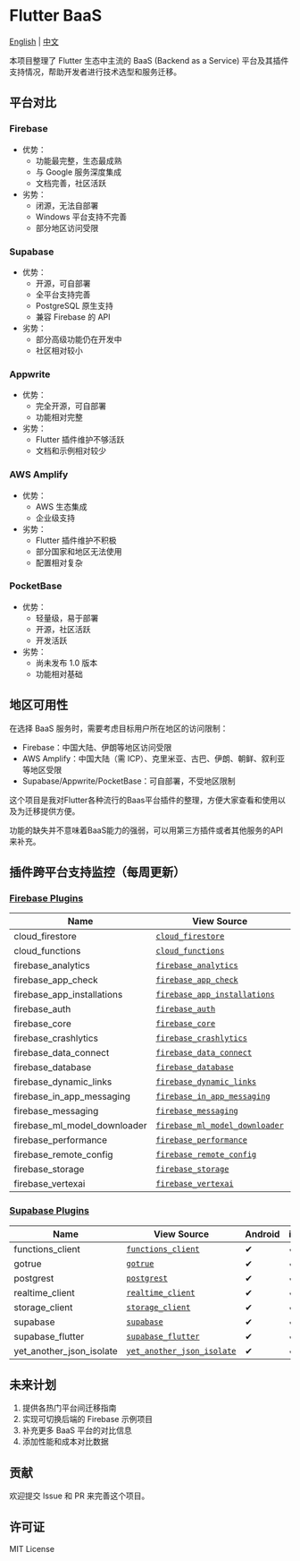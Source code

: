 # Flutter BaaS

[English](README.md) | [中文](README_CN.md)

本项目整理了 Flutter 生态中主流的 BaaS (Backend as a Service) 平台及其插件支持情况，帮助开发者进行技术选型和服务迁移。

## 平台对比

### Firebase
- 优势：
  - 功能最完整，生态最成熟
  - 与 Google 服务深度集成
  - 文档完善，社区活跃
- 劣势：
  - 闭源，无法自部署
  - Windows 平台支持不完善
  - 部分地区访问受限

### Supabase
- 优势：
  - 开源，可自部署
  - 全平台支持完善
  - PostgreSQL 原生支持
  - 兼容 Firebase 的 API
- 劣势：
  - 部分高级功能仍在开发中
  - 社区相对较小

### Appwrite
- 优势：
  - 完全开源，可自部署
  - 功能相对完整
- 劣势：
  - Flutter 插件维护不够活跃
  - 文档和示例相对较少

### AWS Amplify
- 优势：
  - AWS 生态集成
  - 企业级支持
- 劣势：
  - Flutter 插件维护不积极
  - 部分国家和地区无法使用
  - 配置相对复杂

### PocketBase
- 优势：
  - 轻量级，易于部署
  - 开源，社区活跃
  - 开发活跃
- 劣势：
  - 尚未发布 1.0 版本
  - 功能相对基础

## 地区可用性

在选择 BaaS 服务时，需要考虑目标用户所在地区的访问限制：

- Firebase：中国大陆、伊朗等地区访问受限
- AWS Amplify：中国大陆（需 ICP）、克里米亚、古巴、伊朗、朝鲜、叙利亚等地区受限
- Supabase/Appwrite/PocketBase：可自部署，不受地区限制

这个项目是我对Flutter各种流行的Baas平台插件的整理，方便大家查看和使用以及为迁移提供方便。

功能的缺失并不意味着BaaS能力的强弱，可以用第三方插件或者其他服务的API来补充。

## 插件跨平台支持监控（每周更新）

### [Firebase Plugins](https://firebase.google.com/docs/flutter)

| Name | View Source | Android | iOS | Web | MacOS | Windows | Linux |
| ---- | ----------- | ------- | --- | --- | ----- | ------- | ----- |
| cloud_firestore | [`cloud_firestore`](https://github.com/firebase/flutterfire/tree/main/packages/cloud_firestore) | ✔ | ✔ | ✔ | ✔ | ✔ | N/A |
| cloud_functions | [`cloud_functions`](https://github.com/firebase/flutterfire/tree/main/packages/cloud_functions) | ✔ | ✔ | ✔ | ✔ | N/A | N/A |
| firebase_analytics | [`firebase_analytics`](https://github.com/firebase/flutterfire/tree/main/packages/firebase_analytics) | ✔ | ✔ | ✔ | ✔ | N/A | N/A |
| firebase_app_check | [`firebase_app_check`](https://github.com/firebase/flutterfire/tree/main/packages/firebase_app_check) | ✔ | ✔ | ✔ | ✔ | N/A | N/A |
| firebase_app_installations | [`firebase_app_installations`](https://github.com/firebase/flutterfire/tree/main/packages/firebase_app_installations) | ✔ | ✔ | N/A | ✔ | N/A | N/A |
| firebase_auth | [`firebase_auth`](https://github.com/firebase/flutterfire/tree/main/packages/firebase_auth) | ✔ | ✔ | ✔ | ✔ | ✔ | N/A |
| firebase_core | [`firebase_core`](https://github.com/firebase/flutterfire/tree/main/packages/firebase_core) | ✔ | ✔ | ✔ | ✔ | ✔ | N/A |
| firebase_crashlytics | [`firebase_crashlytics`](https://github.com/firebase/flutterfire/tree/main/packages/firebase_crashlytics) | ✔ | ✔ | N/A | ✔ | N/A | N/A |
| firebase_data_connect | [`firebase_data_connect`](https://github.com/firebase/flutterfire/tree/main/packages/firebase_data_connect) | ✔ | ✔ | ✔ | ✔ | ✔ | ✔ |
| firebase_database | [`firebase_database`](https://github.com/firebase/flutterfire/tree/main/packages/firebase_database) | ✔ | ✔ | ✔ | ✔ | N/A | N/A |
| firebase_dynamic_links | [`firebase_dynamic_links`](https://github.com/firebase/flutterfire/tree/main/packages/firebase_dynamic_links) | ✔ | ✔ | N/A | N/A | N/A | N/A |
| firebase_in_app_messaging | [`firebase_in_app_messaging`](https://github.com/firebase/flutterfire/tree/main/packages/firebase_in_app_messaging) | ✔ | ✔ | N/A | N/A | N/A | N/A |
| firebase_messaging | [`firebase_messaging`](https://github.com/firebase/flutterfire/tree/main/packages/firebase_messaging) | ✔ | ✔ | ✔ | ✔ | N/A | N/A |
| firebase_ml_model_downloader | [`firebase_ml_model_downloader`](https://github.com/firebase/flutterfire/tree/main/packages/firebase_ml_model_downloader) | ✔ | ✔ | N/A | ✔ | N/A | N/A |
| firebase_performance | [`firebase_performance`](https://github.com/firebase/flutterfire/tree/main/packages/firebase_performance) | ✔ | ✔ | ✔ | N/A | N/A | N/A |
| firebase_remote_config | [`firebase_remote_config`](https://github.com/firebase/flutterfire/tree/main/packages/firebase_remote_config) | ✔ | ✔ | ✔ | ✔ | N/A | N/A |
| firebase_storage | [`firebase_storage`](https://github.com/firebase/flutterfire/tree/main/packages/firebase_storage) | ✔ | ✔ | ✔ | ✔ | ✔ | N/A |
| firebase_vertexai | [`firebase_vertexai`](https://github.com/firebase/flutterfire/tree/main/packages/firebase_vertexai) | ✔ | ✔ | ✔ | ✔ | ✔ | ✔ |

### [Supabase Plugins](https://supabase.com/docs/reference/dart/start)

| Name | View Source | Android | iOS | Web | MacOS | Windows | Linux |
| ---- | ----------- | ------- | --- | --- | ----- | ------- | ----- |
| functions_client | [`functions_client`](https://github.com/supabase/supabase-flutter/tree/main/packages/functions_client) | ✔ | ✔ | ✔ | ✔ | ✔ | ✔ |
| gotrue | [`gotrue`](https://github.com/supabase/supabase-flutter/tree/main/packages/gotrue) | ✔ | ✔ | ✔ | ✔ | ✔ | ✔ |
| postgrest | [`postgrest`](https://github.com/supabase/supabase-flutter/tree/main/packages/postgrest) | ✔ | ✔ | ✔ | ✔ | ✔ | ✔ |
| realtime_client | [`realtime_client`](https://github.com/supabase/supabase-flutter/tree/main/packages/realtime_client) | ✔ | ✔ | ✔ | ✔ | ✔ | ✔ |
| storage_client | [`storage_client`](https://github.com/supabase/supabase-flutter/tree/main/packages/storage_client) | ✔ | ✔ | ✔ | ✔ | ✔ | ✔ |
| supabase | [`supabase`](https://github.com/supabase/supabase-flutter/tree/main/packages/supabase) | ✔ | ✔ | ✔ | ✔ | ✔ | ✔ |
| supabase_flutter | [`supabase_flutter`](https://github.com/supabase/supabase-flutter/tree/main/packages/supabase_flutter) | ✔ | ✔ | ✔ | ✔ | ✔ | ✔ |
| yet_another_json_isolate | [`yet_another_json_isolate`](https://github.com/supabase/supabase-flutter/tree/main/packages/yet_another_json_isolate) | ✔ | ✔ | ✔ | ✔ | ✔ | ✔ |

## 未来计划

1. 提供各热门平台间迁移指南
2. 实现可切换后端的 Firebase 示例项目
3. 补充更多 BaaS 平台的对比信息
4. 添加性能和成本对比数据

## 贡献

欢迎提交 Issue 和 PR 来完善这个项目。

## 许可证

MIT License
